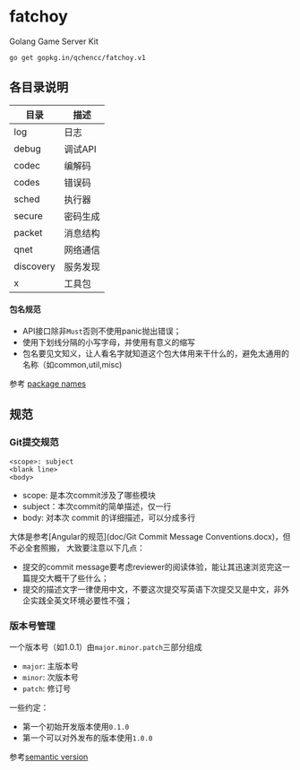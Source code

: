 # fatchoy

Golang Game Server Kit

`go get gopkg.in/qchencc/fatchoy.v1`

## 各目录说明

  目录       |  描述
------------|------------
log         | 日志
debug       | 调试API
codec       | 编解码
codes       | 错误码
sched       | 执行器
secure      | 密码生成
packet      | 消息结构
qnet        | 网络通信
discovery   | 服务发现
x           | 工具包

#### 包名规范

* API接口除非`Must`否则不使用panic抛出错误；
* 使用下划线分隔的小写字母，并使用有意义的缩写
* 包名要见文知义，让人看名字就知道这个包大体用来干什么的，避免太通用的名称（如common,util,misc)

参考 [package names](https://go.dev/blog/package-names)


## 规范

### Git提交规范

```
<scope>: subject
<blank line>
<body>
```

* scope: 是本次commit涉及了哪些模块
* subject：本次commit的简单描述，仅一行
* body: 对本次 commit 的详细描述，可以分成多行

大体是参考[Angular的规范](doc/Git Commit Message Conventions.docx)，但不必全套照搬，
大致要注意以下几点：

* 提交的commit message要考虑reviewer的阅读体验，能让其迅速浏览完这一篇提交大概干了些什么；
* 提交的描述文字一律使用中文，不要这次提交写英语下次提交又是中文，非外企实践全英文环境必要性不强；



### 版本号管理

一个版本号（如1.0.1）由`major.minor.patch`三部分组成

* `major`: 主版本号
* `minor`: 次版本号
* `patch`: 修订号

一些约定：

* 第一个初始开发版本使用`0.1.0`
* 第一个可以对外发布的版本使用`1.0.0`

参考[semantic version](https://semver.org/lang/zh-CN/)
